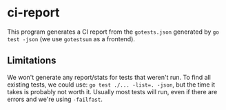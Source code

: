 # ci-report

This program generates a CI report from the `gotests.json` generated by `go test -json` (we use `gotestsum` as a frontend).

## Limitations

We won't generate any report/stats for tests that weren't run. To find all existing tests, we could use: `go test ./... -list=. -json`, but the time it takes is probably not worth it. Usually most tests will run, even if there are errors and we're using `-failfast`.

